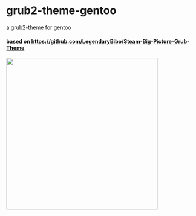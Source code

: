 # grub2-theme-gentoo
a grub2-theme for gentoo

#### based on https://github.com/LegendaryBibo/Steam-Big-Picture-Grub-Theme

<a href="https://github.com/vitalogy/grub2-theme-gentoo/blob/master/screenshot.png"><img height=400 src="https://github.com/vitalogy/grub2-theme-gentoo/blob/master/screenshot.png?raw=true"></a>
